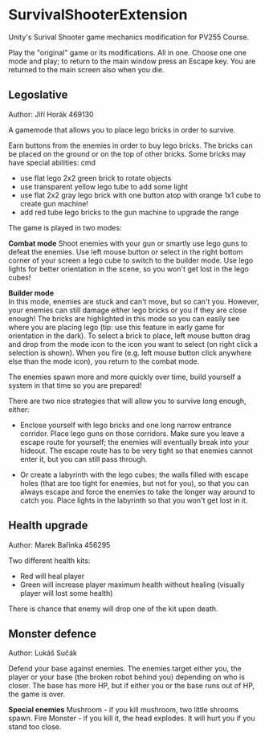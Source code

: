 # SurvivalShooterExtension
Unity's Surival Shooter game mechanics modification for PV255 Course.

Play the "original" game or its modifications. All in one. Choose one one mode and play; to return to the main window
press an Escape key. You are returned to the main screen also when you die.

## Legoslative ##
Author: Jiří Horák 469130

A gamemode that allows you to place lego bricks in order to survive.

Earn buttons from the enemies in order to buy lego bricks. The bricks can be placed on the ground or on the top of
other bricks. Some bricks may have special abilities:
cmd
* use flat lego 2x2 green brick to rotate objects
* use transparent yellow lego tube to add some light
* use flat 2x2 gray lego brick with one button atop with orange 1x1 cube to create gun machine!
* add red tube lego bricks to the gun machine to upgrade the range

The game is played in two modes:

**Combat mode**
Shoot enemies with your gun or smartly use lego guns to defeat the enemies. Use left mouse button or select in the right
 bottom corner of your screen a lego cube to switch to the builder mode. Use lego lights for better orientation in the
 scene, so you won't get lost in the lego cubes!

**Builder mode**   
In this mode, enemies are stuck and can't move, but so can't you.
However, your enemies can still damage either lego bricks or you if they are close enough!
The bricks are highlighted in this mode so you can easily see where you are placing lego (tip: use this feature in early
game for orientation in the dark). To select a brick to place, left mouse button drag and drop from the mode icon to the icon you
want to select (on right click a selection is shown). When you fire (e.g. left mouse button click anywhere else than the mode icon),
you return to the combat mode.

The enemies spawn more and more quickly over time, build yourself a system in that time so you are prepared!

There are two nice strategies that will allow you to survive long enough, either:
* Enclose yourself with lego bricks and one long narrow entrance corridor. Place lego guns on those corridors.
Make sure you leave a escape route for yourself; the enemies will eventually break into your hideout. The escape route has to be
very tight so that enemies cannot enter it, but you can still pass through.

* Or create a labyrinth with the lego cubes; the walls filled with escape holes (that are too tight for enemies, but not for you),
so that you can always escape and force the enemies to take the longer way around to catch you. Place lights in the labyrinth so that
you won't get lost in it.


## Health upgrade ##
Author: Marek Bařinka 456295

Two different health kits:
* Red will heal player
* Green will increase player maximum health without healing (visually player will lost some health)

There is chance that enemy will drop one of the kit upon death.

## Monster defence ##
Author: Lukáš Sučák

Defend your base against enemies. The enemies target either you, the player
or your base (the broken robot behind you) depending on who is closer.
The base has more HP, but if either you or the base runs out of HP,
the game is over.

**Special enemies**
Mushroom - if you kill mushroom, two little shrooms spawn.
Fire Monster - if you kill it, the head explodes. It will hurt you if you stand too close.
